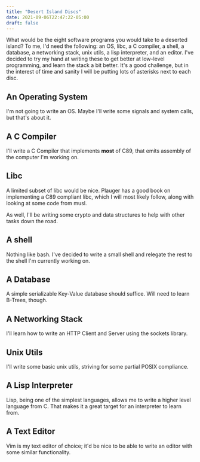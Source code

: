 ```yaml
---
title: "Desert Island Discs"
date: 2021-09-06T22:47:22-05:00
draft: false 
---
```


What would be the eight software programs you would take to a deserted island? To me, I'd need the following: an OS, libc, a C compiler, a shell, a database, a networking stack, unix utils, a lisp interpreter, and an editor. I've decided to try my hand at writing these to get better at low-level programming, and learn the stack a bit better. It's a good challenge, but in the interest of time and sanity I will be putting lots of asterisks next to each disc. 

## An Operating System

I'm not going to write an OS. Maybe I'll write some signals and system calls, but that's about it.

## A C Compiler

I'll write a C Compiler that implements **most** of C89, that emits assembly of the computer I'm working on.

## Libc

A limited subset of libc would be nice. Plauger has a good book on implementing a C89 compliant libc, which I will most likely follow, along with looking at some code from musl.

As well, I'll be writing some crypto and data structures to help with other tasks down the road.

## A shell

Nothing like bash. I've decided to write a small shell and relegate the rest to the shell I'm currently working on.

## A Database

A simple serializable Key-Value database should suffice. Will need to learn B-Trees, though.

## A Networking Stack

I'll learn how to write an HTTP Client and Server using the sockets library.

## Unix Utils

I'll write some basic unix utils, striving for some partial POSIX compliance.

## A Lisp Interpreter

Lisp, being one of the simplest languages, allows me to write a higher level language from C. That makes it a great target for an interpreter to learn from.

## A Text Editor

Vim is my text editor of choice; it'd be nice to be able to write an editor with some similar functionality.
